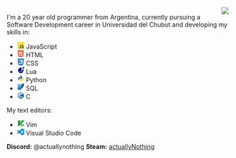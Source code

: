 <img align="right" src="https://emoji.gg/assets/emoji/5139-dog-smile.png"/>

I'm a 20 year old programmer from Argentina, currently pursuing a Software Development career in Universidad del Chubut and developing my skills in:
* <img src= "https://raw.githubusercontent.com/devicons/devicon/master/icons/javascript/javascript-original.svg" width=16> JavaScript
* <img src="https://raw.githubusercontent.com/devicons/devicon/master/icons/html5/html5-plain.svg" width=16> HTML
* <img src="https://raw.githubusercontent.com/devicons/devicon/master/icons/css3/css3-plain.svg" width=16> CSS
* <img src="https://raw.githubusercontent.com/devicons/devicon/master/icons/lua/lua-original.svg" width=16> Lua
* <img src="https://raw.githubusercontent.com/devicons/devicon/master/icons/python/python-original.svg" width=16> Python
* <img src="https://raw.githubusercontent.com/devicons/devicon/master/icons/sqlite/sqlite-original.svg" width=16> SQL
* <img src="https://raw.githubusercontent.com/devicons/devicon/master/icons/c/c-original.svg" width=16> C

My text editors:
* <img src="https://raw.githubusercontent.com/devicons/devicon/master/icons/vim/vim-plain.svg" width=16> Vim
* <img src="https://raw.githubusercontent.com/devicons/devicon/master/icons/vscode/vscode-original.svg" width=16> Visual Studio Code

**Discord:** @actuallynothing
**Steam:** [actuallyNothing](https://steamcommunity.com/id/actuallyNothing)
